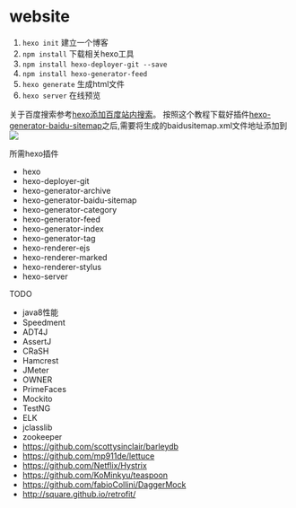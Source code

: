 # website

1. `hexo init` 建立一个博客
2. `npm install` 下载相关hexo工具
3. `npm install hexo-deployer-git --save`
4. `npm install hexo-generator-feed `
5. `hexo generate` 生成html文件
6. `hexo server` 在线预览

关于百度搜索参考[hexo添加百度站内搜索](http://gengbiao.me/hexo/hexo%E6%B7%BB%E5%8A%A0%E7%99%BE%E5%BA%A6%E7%AB%99%E5%86%85%E6%90%9C%E7%B4%A2/)。 按照这个教程下载好插件[hexo-generator-baidu-sitemap](https://github.com/coneycode/hexo-generator-baidu-sitemap)之后,需要将生成的baidusitemap.xml文件地址添加到![](https://raw.githubusercontent.com/wanggnim/blog-website/images/other/%E7%AB%99%E5%86%85%E6%90%9C%E7%B4%A2.jpg)


所需hexo插件
* hexo
* hexo-deployer-git
* hexo-generator-archive
* hexo-generator-baidu-sitemap
* hexo-generator-category
* hexo-generator-feed
* hexo-generator-index
* hexo-generator-tag
* hexo-renderer-ejs
* hexo-renderer-marked
* hexo-renderer-stylus
* hexo-server
 
 
TODO
* java8性能
* Speedment
* ADT4J
* AssertJ
* CRaSH
* Hamcrest
* JMeter
* OWNER
* PrimeFaces
* Mockito
* TestNG 
* ELK
* jclasslib
* zookeeper
* https://github.com/scottysinclair/barleydb
* https://github.com/mp911de/lettuce
* https://github.com/Netflix/Hystrix
* https://github.com/KoMinkyu/teaspoon
* https://github.com/fabioCollini/DaggerMock
* http://square.github.io/retrofit/



































